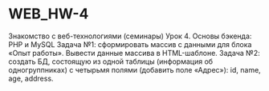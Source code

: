 # WEB_HW-4
Знакомство с веб-технологиями (семинары)
Урок 4. Основы бэкенда: PHP и MySQL
Задача №1: сформировать массив с данными для блока «Опыт работы».
Вывести данные массива в HTML-шаблоне.
Задача №2: создать БД, состоящую из одной таблицы (информация об одногруппниках) с четырьмя полями (добавить поле «Адрес»): id, name, age, address.
